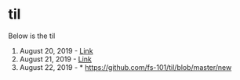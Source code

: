 # til

Below is the til

1. August 20, 2019 - [Link](01-20-08-2019.md)
2. August 21, 2019 - [Link](02-21-08-2019)
3. August 22, 2019 - * https://github.com/fs-101/til/blob/master/new
